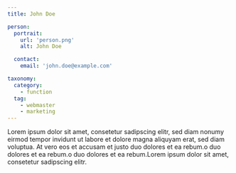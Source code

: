 ```yaml
---
title: John Doe

person:
  portrait:
    url: 'person.png'
    alt: John Doe

  contact:
    email: 'john.doe@example.com'

taxonomy:
  category:
    - function
  tag:
    - webmaster
    - marketing
---
```


Lorem ipsum dolor sit amet, consetetur sadipscing elitr, sed diam nonumy eirmod tempor invidunt ut labore et dolore magna aliquyam erat, sed diam voluptua. At vero eos et accusam et justo duo dolores et ea rebum.o duo dolores et ea rebum.o duo dolores et ea rebum.Lorem ipsum dolor sit amet, consetetur sadipscing elitr.
